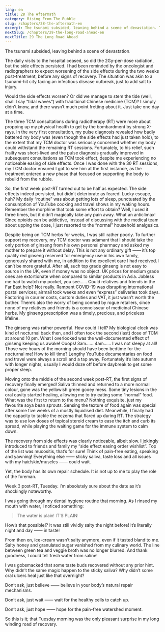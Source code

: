 ```yaml
---
lang: en
title: 28 The Aftermath
category: Rising From The Rubble
slug: /chapters/28-the-aftermath-en
excerpt: The tsunami subsided, leaving behind a scene of devastation. The daily visits to the hospital ceased, so did the 2Gy-per-dose radiation, but the side effects persisted.
nextSlug: /chapters/29-the-long-road-ahead-en
nextTitle: 29 The Long Road Ahead
---
```


The tsunami subsided, leaving behind a scene of devastation.

The daily visits to the hospital ceased, so did the 2Gy-per-dose radiation, but the side effects persisted. I had been reminded by the oncologist and radiographers to expect worsening of the side effects during the two weeks post-treatment, before any signs of recovery. The situation was akin to a tsunami-hit city facing an infectious disease outbreak, just to add salt to injury.

Would the side effects worsen? Or did we manage to stem the tide (well, shall I say “tidal waves”) with traditional Chinese medicine (TCM)? I simply didn’t know, and there wasn’t much point fretting about it. Just take one day at a time.

The three TCM consultations during radiotherapy (RT) were more about propping up my physical health to get by the bombardment by strong X-rays. In the very first consultation, my pulse diagnosis revealed how badly battered my body was (even though the side effects had just taken hold), to the extent that my TCM doctor was seriously concerned whether my body could withstand the remaining RT sessions. Fortunately, to his relief, such frailty was short-lived and the pulse diagnosis gradually improved in subsequent consultations as TCM took effect, despite me experiencing no noticeable easing of side effects. Once I was done with the 30 RT sessions, my TCM doctor ensured I got to see him at the first instance, as the treatment entered a new phase that focused on supporting the body to rebuild from the rubble.

So, the first week post-RT turned out to be half as expected. The side effects indeed persisted, but didn’t deteriorate as feared. Lucky escape, huh? My daily “routine” was about getting lots of sleep, punctuated by the consumption of YouTube cooking and travel shows in my waking hours. Remember the morphine that took some effort to obtain? Well, I used it three times, but it didn’t magically take any pain away. What an anticlimax! Since opioids can be addictive, instead of discussing with the medical team about upping the dose, I just resorted to the “normal” household analgesics. 

Despite being on TCM herbs for weeks, I was still rather poorly. To further support my recovery, my TCM doctor was adamant that I should take the only portion of ginseng from his own personal pharmacy and asked my mother to prepare it without delay. This is not any ordinary gift ——
 it’s top quality red ginseng reserved for emergency use in his own family, generously shared with me, in addition to the excellent care I had received. I can’t be more grateful. After all, such top grade ginseng is not easy to source in the UK, even if money was no object. UK prices for medium grade ones are extortionate when compared to similar products in Asia. Jobless me had to watch my pocket, you see...... Could relatives and friends in the Far East help? Not really. Rampant COVID-19 was disrupting international postal services; airmail took weeks and even “express” deliveries took days. Factoring in courier costs, custom duties and VAT, it just wasn’t worth the bother. There’s also the worry of being conned by rogue retailers, since none of my relatives and friends is a connoisseur of medicinal Chinese herbs. My ginseng prescription was a timely, precious, and priceless lifeline.

The ginseng was rather powerful. How could I tell? My biological clock was kind of nocturnal back then, and I often took the second (last) dose of TCM at around 10 pm. What I overlooked was the well-documented effect of ginseng keeping us awake! Ooops! 3am...... 4am...... I was not sleepy at all! Those wee hours of the morning should have been bedtime for the nocturnal me! How to kill time? Lengthy YouTube documentaries on food and travel were always a scroll and a tap away. Fortunately it’s late autumn with longer nights, usually I would doze off before daybreak to get some proper sleep.

Moving onto the middle of the second week post-RT, the first signs of recovery finally emerged! Saliva thinned and returned to a more normal colour, gone was the yellowish green gooey mess. Some tiny lesions in the oral cavity started healing, allowing me to try eating some “normal” food. What was the first to return to the menu? Nothing exquisite, just my favourite soya bean sprouts. Sensing the texture of food again was special after some five weeks of a mostly liquidised diet. Meanwhile, I finally had the capacity to tackle the eczema that flared up during RT. The strategy was to use low doses of topical steroid cream to ease the itch and curb its spread, while playing the waiting game for the immune system to calm down.

The recovery from side effects was clearly noticeable, albeit slow. I jokingly introduced to friends and family my “side effect easing order wishlist”. Top of the list was mucositis, that’s for sure! Think of pain-free eating, speaking and yawning! Everything else —— sticky saliva, taste loss and all issues with my hair/skin/muscles —— could wait.

Yet, the body has its own repair schedule. It is not up to me to play the role of the foreman.

Week 3 post-RT, Tuesday. I’m absolutely sure about the date as it’s shockingly noteworthy.

I was going through my dental hygiene routine that morning. As I rinsed my mouth with water, I noticed something:

>The water is plain! IT’S PLAIN!

How’s that possible!? It was still vividly salty the night before! It’s literally night and day —— in taste! 

From then on, ice-cream wasn’t salty anymore, even if it tasted bland to me. Salty honey and granulated sugar vanished from my culinary world. The line between green tea and veggie broth was no longer blurred. And thank goodness, I could tell fresh water from saline!

I was gobsmacked that some taste buds recovered without any prior hint. Why didn’t the same magic happen to the sticky saliva? Why didn’t some oral ulcers heal just like that overnight?

Don’t ask, just believe —— believe in your body’s natural repair mechanisms.

Don’t ask, just wait —— wait for the healthy cells to catch up.

Don’t ask, just hope —— hope for the pain-free watershed moment.

So this is it; that Tuesday morning was the only pleasant surprise in my long winding road of recovery.
